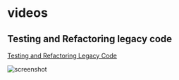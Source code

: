 # videos

## Testing and Refactoring legacy code

[Testing and Refactoring Legacy Code](https://www.youtube.com/watch?v=LSqbXorkyfQ)

![screenshot](screenshot-2022-01-04-19:27:08_testing-and-refactoring-legacy-code.png)

